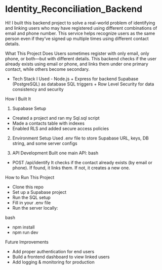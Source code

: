 # Identity_Reconciliation_Backend
Hi! I built this backend project to solve a real-world problem of identifying and linking users who may have registered using different combinations of email and phone number.
This service helps recognize users as the same person even if they’ve signed up multiple times using different contact details.

What This Project Does
Users sometimes register with only email, only phone, or both—but with different details. This backend checks if the user already exists using email or phone, and links them under one primary contact, while others become secondary.

* Tech Stack I Used - 
Node.js + Express for backend
Supabase (PostgreSQL) as database
SQL triggers + Row Level Security for data consistency and security

How I Built It
1. Supabase Setup
- Created a project and ran my Sql.sql script
- Made a contacts table with indexes
- Enabled RLS and added secure access policies

2. Environment Setup
Used .env file to store Supabase URL, keys, DB string, and some server configs

3. API Development
Built one main API:
bash
- POST /api/identify
It checks if the contact already exists (by email or phone). If found, it links them. If not, it creates a new one.

How to Run This Project
- Clone this repo
- Set up a Supabase project
- Run the SQL setup
- Fill in your .env file
- Run the server locally:

bash
- npm install
- npm run dev

Future Improvements
- Add proper authentication for end users
- Build a frontend dashboard to view linked users
- Add logging & monitoring for production
